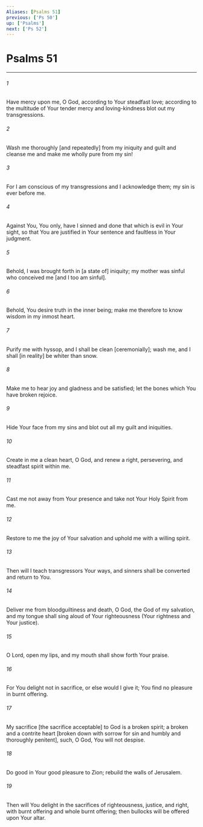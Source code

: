 ```yaml
---
Aliases: [Psalms 51]
previous: ['Ps 50']
up: ['Psalms']
next: ['Ps 52']
---
```

# Psalms 51

***


###### 1 


Have mercy upon me, O God, according to Your steadfast love; according to the multitude of Your tender mercy and loving-kindness blot out my transgressions. 


###### 2 


Wash me thoroughly [and repeatedly] from my iniquity and guilt and cleanse me and make me wholly pure from my sin! 


###### 3 


For I am conscious of my transgressions and I acknowledge them; my sin is ever before me. 


###### 4 


Against You, You only, have I sinned and done that which is evil in Your sight, so that You are justified in Your sentence and faultless in Your judgment. 


###### 5 


Behold, I was brought forth in [a state of] iniquity; my mother was sinful who conceived me [and I too am sinful]. 


###### 6 


Behold, You desire truth in the inner being; make me therefore to know wisdom in my inmost heart. 


###### 7 


Purify me with hyssop, and I shall be clean [ceremonially]; wash me, and I shall [in reality] be whiter than snow. 


###### 8 


Make me to hear joy and gladness and be satisfied; let the bones which You have broken rejoice. 


###### 9 


Hide Your face from my sins and blot out all my guilt and iniquities. 


###### 10 


Create in me a clean heart, O God, and renew a right, persevering, and steadfast spirit within me. 


###### 11 


Cast me not away from Your presence and take not Your Holy Spirit from me. 


###### 12 


Restore to me the joy of Your salvation and uphold me with a willing spirit. 


###### 13 


Then will I teach transgressors Your ways, and sinners shall be converted and return to You. 


###### 14 


Deliver me from bloodguiltiness and death, O God, the God of my salvation, and my tongue shall sing aloud of Your righteousness (Your rightness and Your justice). 


###### 15 


O Lord, open my lips, and my mouth shall show forth Your praise. 


###### 16 


For You delight not in sacrifice, or else would I give it; You find no pleasure in burnt offering. 


###### 17 


My sacrifice [the sacrifice acceptable] to God is a broken spirit; a broken and a contrite heart [broken down with sorrow for sin and humbly and thoroughly penitent], such, O God, You will not despise. 


###### 18 


Do good in Your good pleasure to Zion; rebuild the walls of Jerusalem. 


###### 19 


Then will You delight in the sacrifices of righteousness, justice, and right, with burnt offering and whole burnt offering; then bullocks will be offered upon Your altar.

